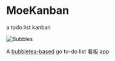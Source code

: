 # MoeKanban
a todo list kanban

![Bubbles](https://camo.githubusercontent.com/60e274a5b7d2682d63b720ffd2042bd8a9b2926c0cc1fe4331c167a1aabf070e/68747470733a2f2f73747566662e636861726d2e73682f627562626c65732f627562626c65732d6769746875622e706e67)

A [bubbletea-based](https://github.com/charmbracelet/bubbles) go to-do list 看板 app

